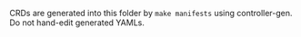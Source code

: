 CRDs are generated into this folder by `make manifests` using controller-gen.
Do not hand-edit generated YAMLs.
